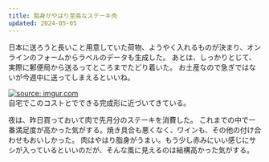 ```yaml
---
title: 脂身がやはり至高なステーキ肉
updated: 2024-05-05
---
```


日本に送ろうと長いこと用意していた荷物、ようやく入れるものが決まり、オンラインのフォームからラベルのデータも生成した。
あとは、しっかりとじて、実際に郵便局から送るってところまでたどり着いた。
お土産なので急ぎではないが今週中に送ってしまえるといいね。

<a href="https://imgur.com/5VfOxLm"><img src="https://i.imgur.com/5VfOxLm.jpg" title="source: imgur.com" /></a>  
自宅でこのコストとでできる完成形に近づいてきている。

夜は、昨日買っておいて肉で先月分のステーキを消費した。
これまでの中で一番満足度が高かった気がする。焼き具合も悪くなく、ワインも、その他の付け合わせもおいしかった。
肉はやはり脂身がうまい。もう少し赤みにいい感じにサシが入っているといいのだが、そんな風に見えるのは結構高かった気がする。
